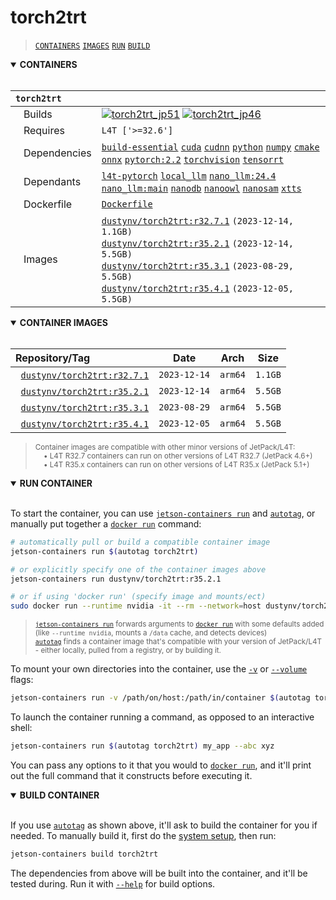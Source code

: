 # torch2trt

> [`CONTAINERS`](#user-content-containers) [`IMAGES`](#user-content-images) [`RUN`](#user-content-run) [`BUILD`](#user-content-build)

<details open>
<summary><b><a id="containers">CONTAINERS</a></b></summary>
<br>

| **`torch2trt`** | |
| :-- | :-- |
| &nbsp;&nbsp;&nbsp;Builds | [![`torch2trt_jp51`](https://img.shields.io/github/actions/workflow/status/dusty-nv/jetson-containers/torch2trt_jp51.yml?label=torch2trt:jp51)](https://github.com/dusty-nv/jetson-containers/actions/workflows/torch2trt_jp51.yml) [![`torch2trt_jp46`](https://img.shields.io/github/actions/workflow/status/dusty-nv/jetson-containers/torch2trt_jp46.yml?label=torch2trt:jp46)](https://github.com/dusty-nv/jetson-containers/actions/workflows/torch2trt_jp46.yml) |
| &nbsp;&nbsp;&nbsp;Requires | `L4T ['>=32.6']` |
| &nbsp;&nbsp;&nbsp;Dependencies | [`build-essential`](/packages/build/build-essential) [`cuda`](/packages/cuda/cuda) [`cudnn`](/packages/cuda/cudnn) [`python`](/packages/build/python) [`numpy`](/packages/numpy) [`cmake`](/packages/build/cmake/cmake_pip) [`onnx`](/packages/onnx) [`pytorch:2.2`](/packages/pytorch) [`torchvision`](/packages/pytorch/torchvision) [`tensorrt`](/packages/tensorrt) |
| &nbsp;&nbsp;&nbsp;Dependants | [`l4t-pytorch`](/packages/l4t/l4t-pytorch) [`local_llm`](/packages/llm/local_llm) [`nano_llm:24.4`](/packages/llm/nano_llm) [`nano_llm:main`](/packages/llm/nano_llm) [`nanodb`](/packages/vectordb/nanodb) [`nanoowl`](/packages/vit/nanoowl) [`nanosam`](/packages/vit/nanosam) [`xtts`](/packages/audio/xtts) |
| &nbsp;&nbsp;&nbsp;Dockerfile | [`Dockerfile`](Dockerfile) |
| &nbsp;&nbsp;&nbsp;Images | [`dustynv/torch2trt:r32.7.1`](https://hub.docker.com/r/dustynv/torch2trt/tags) `(2023-12-14, 1.1GB)`<br>[`dustynv/torch2trt:r35.2.1`](https://hub.docker.com/r/dustynv/torch2trt/tags) `(2023-12-14, 5.5GB)`<br>[`dustynv/torch2trt:r35.3.1`](https://hub.docker.com/r/dustynv/torch2trt/tags) `(2023-08-29, 5.5GB)`<br>[`dustynv/torch2trt:r35.4.1`](https://hub.docker.com/r/dustynv/torch2trt/tags) `(2023-12-05, 5.5GB)` |

</details>

<details open>
<summary><b><a id="images">CONTAINER IMAGES</a></b></summary>
<br>

| Repository/Tag | Date | Arch | Size |
| :-- | :--: | :--: | :--: |
| &nbsp;&nbsp;[`dustynv/torch2trt:r32.7.1`](https://hub.docker.com/r/dustynv/torch2trt/tags) | `2023-12-14` | `arm64` | `1.1GB` |
| &nbsp;&nbsp;[`dustynv/torch2trt:r35.2.1`](https://hub.docker.com/r/dustynv/torch2trt/tags) | `2023-12-14` | `arm64` | `5.5GB` |
| &nbsp;&nbsp;[`dustynv/torch2trt:r35.3.1`](https://hub.docker.com/r/dustynv/torch2trt/tags) | `2023-08-29` | `arm64` | `5.5GB` |
| &nbsp;&nbsp;[`dustynv/torch2trt:r35.4.1`](https://hub.docker.com/r/dustynv/torch2trt/tags) | `2023-12-05` | `arm64` | `5.5GB` |

> <sub>Container images are compatible with other minor versions of JetPack/L4T:</sub><br>
> <sub>&nbsp;&nbsp;&nbsp;&nbsp;• L4T R32.7 containers can run on other versions of L4T R32.7 (JetPack 4.6+)</sub><br>
> <sub>&nbsp;&nbsp;&nbsp;&nbsp;• L4T R35.x containers can run on other versions of L4T R35.x (JetPack 5.1+)</sub><br>
</details>

<details open>
<summary><b><a id="run">RUN CONTAINER</a></b></summary>
<br>

To start the container, you can use [`jetson-containers run`](/docs/run.md) and [`autotag`](/docs/run.md#autotag), or manually put together a [`docker run`](https://docs.docker.com/engine/reference/commandline/run/) command:
```bash
# automatically pull or build a compatible container image
jetson-containers run $(autotag torch2trt)

# or explicitly specify one of the container images above
jetson-containers run dustynv/torch2trt:r35.2.1

# or if using 'docker run' (specify image and mounts/ect)
sudo docker run --runtime nvidia -it --rm --network=host dustynv/torch2trt:r35.2.1
```
> <sup>[`jetson-containers run`](/docs/run.md) forwards arguments to [`docker run`](https://docs.docker.com/engine/reference/commandline/run/) with some defaults added (like `--runtime nvidia`, mounts a `/data` cache, and detects devices)</sup><br>
> <sup>[`autotag`](/docs/run.md#autotag) finds a container image that's compatible with your version of JetPack/L4T - either locally, pulled from a registry, or by building it.</sup>

To mount your own directories into the container, use the [`-v`](https://docs.docker.com/engine/reference/commandline/run/#volume) or [`--volume`](https://docs.docker.com/engine/reference/commandline/run/#volume) flags:
```bash
jetson-containers run -v /path/on/host:/path/in/container $(autotag torch2trt)
```
To launch the container running a command, as opposed to an interactive shell:
```bash
jetson-containers run $(autotag torch2trt) my_app --abc xyz
```
You can pass any options to it that you would to [`docker run`](https://docs.docker.com/engine/reference/commandline/run/), and it'll print out the full command that it constructs before executing it.
</details>
<details open>
<summary><b><a id="build">BUILD CONTAINER</b></summary>
<br>

If you use [`autotag`](/docs/run.md#autotag) as shown above, it'll ask to build the container for you if needed.  To manually build it, first do the [system setup](/docs/setup.md), then run:
```bash
jetson-containers build torch2trt
```
The dependencies from above will be built into the container, and it'll be tested during.  Run it with [`--help`](/jetson_containers/build.py) for build options.
</details>
